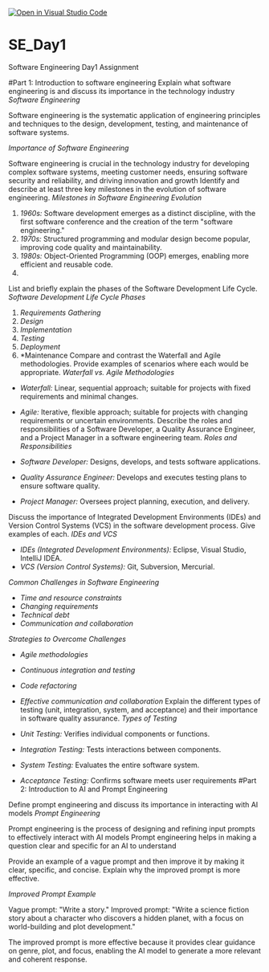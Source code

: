 [![Open in Visual Studio Code](https://classroom.github.com/assets/open-in-vscode-2e0aaae1b6195c2367325f4f02e2d04e9abb55f0b24a779b69b11b9e10269abc.svg)](https://classroom.github.com/online_ide?assignment_repo_id=15565923&assignment_repo_type=AssignmentRepo)
# SE_Day1
Software Engineering Day1 Assignment

#Part 1: Introduction to software engineering 
Explain what software engineering is and discuss its importance in the technology industry
*Software Engineering*

Software engineering is the systematic application of engineering principles and techniques to the design, development, testing, and maintenance of software systems.

*Importance of Software Engineering*

Software engineering is crucial in the technology industry for developing complex software systems, meeting customer needs, ensuring software security and reliability, and driving innovation and growth
Identify and describe at least three key milestones in the evolution of software engineering.
*Milestones in Software Engineering Evolution*

1. *1960s:* Software development emerges as a distinct discipline, with the first software conference and the creation of the term "software engineering."
2. *1970s:* Structured programming and modular design become popular, improving code quality and maintainability.
3. *1980s:* Object-Oriented Programming (OOP) emerges, enabling more efficient and reusable code.
4. 
List and briefly explain the phases of the Software Development Life Cycle.
*Software Development Life Cycle Phases*

1. *Requirements Gathering*
2. *Design*
3. *Implementation*
4. *Testing*
5. *Deployment*
6. *Maintenance
Compare and contrast the Waterfall and Agile methodologies. Provide examples of scenarios where each would be appropriate.
*Waterfall vs. Agile Methodologies*

- *Waterfall:* Linear, sequential approach; suitable for projects with fixed requirements and minimal changes.
- *Agile:* Iterative, flexible approach; suitable for projects with changing requirements or uncertain environments.
Describe the roles and responsibilities of a Software Developer, a Quality Assurance Engineer, and a Project Manager in a software engineering team.
*Roles and Responsibilities*

- *Software Developer:* Designs, develops, and tests software applications.
- *Quality Assurance Engineer:* Develops and executes testing plans to ensure software quality.
- *Project Manager:* Oversees project planning, execution, and delivery.

Discuss the importance of Integrated Development Environments (IDEs) and Version Control Systems (VCS) in the software development process. Give examples of each.
*IDEs and VCS*

- *IDEs (Integrated Development Environments):* Eclipse, Visual Studio, IntelliJ IDEA.
- *VCS (Version Control Systems):* Git, Subversion, Mercurial.

*Common Challenges in Software Engineering*

- *Time and resource constraints*
- *Changing requirements*
- *Technical debt*
- *Communication and collaboration*

*Strategies to Overcome Challenges*

- *Agile methodologies*
- *Continuous integration and testing*
- *Code refactoring*
- *Effective communication and collaboration*
Explain the different types of testing (unit, integration, system, and acceptance) and their importance in software quality assurance.
*Types of Testing*

- *Unit Testing:* Verifies individual components or functions.
- *Integration Testing:* Tests interactions between components.
- *System Testing:* Evaluates the entire software system.
- *Acceptance Testing:* Confirms software meets user requirements
#Part 2: Introduction to AI and Prompt Engineering

Define prompt engineering and discuss its importance in interacting with AI models
*Prompt Engineering*

Prompt engineering is the process of designing and refining input prompts to effectively interact with AI models
 Prompt engineering helps in making a question clear and specific for an AI to understand 

Provide an example of a vague prompt and then improve it by making it clear, specific, and concise. Explain why the improved prompt is more effective.

*Improved Prompt Example*

Vague prompt: "Write a story."
Improved prompt: "Write a science fiction story about a character who discovers a hidden planet, with a focus on world-building and plot development."

The improved prompt is more effective because it provides clear guidance on genre, plot, and focus, enabling the AI model to generate a more relevant and coherent response.

